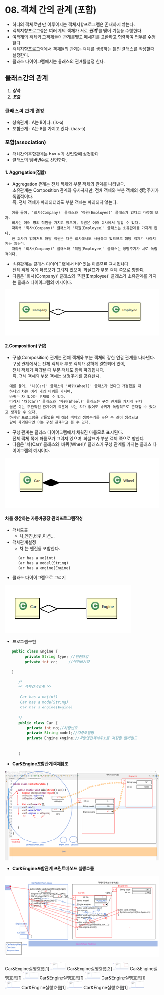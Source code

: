 # 08. 객체 간의 관계 (포함)
  - 하나의 객체로만 만 이루어지는 객체지향프로그램은 존재하지 않는다. 
  - 객체지향프로그램은 여러 개의 객체가 서로  ***관계*** 를 맺어 기능을 수행한다.
  - 여러개의 객체와 그객체들이 관계를맺고 메세지를 교환하고 협력하여 업무를 수행한다
  - 객체지향프로그램에서 객체들의 관계는 객체를 생성하는 틀인 클래스를 작성할때 설정한다.
  - 클래스 다이어그램에서는 클래스의 관계를설정 한다.

## 클래스간의 관계
  1. ***상속***
  2. ***포함***

### 클래스의 관계 결정

  - 상속관계 : A는 B이다. (is-a)
  - 포함관계 : A는 B를 가지고 있다. (has-a)

### 포함(association) 
  
  - 객체간의포함관계는  has a 가 성립할때 설정한다.
  - 클래스의 멤버변수로 선언한다.

#### 1. Aggregation(집합)

  - Aggregation 관계는 전체 객체와 부분 객체의 관계를 나타낸다.<br>
     소유관계는 Composition 관계와 유사하지만, 전체 객체와 부분 객체의 생명주기가 독립적이다.<br>
     즉, 전체 객체가 파괴되더라도 부분 객체는 파괴되지 않는다.
     
   ```
      예를 들어, '회사(Company)' 클래스와 '직원(Employee)' 클래스가 있다고 가정해 보자.
      회사는 여러 명의 직원을 가지고 있으며, 직원은 여러 회사에서 일할 수 있다. 
      따라서 '회사(Company)' 클래스와 '직원(Employee)' 클래스는 소유관계를 가지게 된다.
      한 회사가 없어져도 해당 직원은 다른 회사에서도 사용하고 있으므로 해당 객체가 사라지지는 않는다.
      따라서 '회사(Company)' 클래스와 '직원(Employee)' 클래스는 생명주기가 서로 독립적이다.
   ```
      
  - 소유관계는 클래스 다이어그램에서 비어있는 마름모로 표시됩니다. <br>
    전체 객체 쪽에 마름모가 그려져 있으며, 화살표가 부분 객체 쪽으로 향한다.
  - 다음은 '회사(Company)' 클래스와 '직원(Employee)' 클래스가 소유관계를 가지는 클래스 다이어그램의 예시이다.

![Alt text](image-4.png)

 



#### 2.Composition(구성)
   - 구성(Composition) 관계는 전체 객체와 부분 객체의 강한 연결 관계를 나타낸다.<br>
      구성 관계에서는 전체 객체와 부분 객체가 강하게 결합되어 있어, <br>
      전체 객체가 파괴될 때 부분 객체도 함께 파괴됩니다.<br>
      즉, 전체 객체와 부분 객체는 생명주기를 공유한다.

```
  예를 들어, '차(Car)' 클래스와 '바퀴(Wheel)' 클래스가 있다고 가정했을 때 
  하나의 차는 여러 개의 바퀴를 가지며, 
  바퀴는 차 없이는 존재할 수 없다. 
  따라서 '차(Car)' 클래스와 '바퀴(Wheel)' 클래스는 구성 관계를 가지게 된다.
  물론 이는 주관적인 관계이기 때문에 보는 차가 없어도 바퀴가 독립적으로 존재할 수 있다고 생각할 수 있다. 
  하지만 프로그램을 만들었을 때 해당 객체의 생명주기를 공유 즉 같이 생성되고 
  같이 파괴된다면 이는 구성 관계라고 볼 수 있다.
```  
   - 구성 관계는 클래스 다이어그램에서 채워진 마름모로 표시된다.<br> 
     전체 객체 쪽에 마름모가 그려져 있으며, 화살표가 부분 객체 쪽으로 향한다. 
   - 다음은 '차(Car)' 클래스와 '바퀴(Wheel)' 클래스가 구성 관계를 가지는 클래스 다이어그램의 예시이다.

   ![Alt text](image-2.png)



 #### 차를 생산하는 자동차공장 관리프로그램작성

   - 객체도출
     - 차,엔진,바퀴,미션...
   - 객체관계설정
     - 차 는 엔진을 포함한다.
  ```
        Car has a no(int)
        Car has a model(String)
        Car has a engine(Engine)
  
   ```

   - 클래스 다이어그램으로 그리기

![Alt text](image-5.png)



   - 프로그램구현 

   ```java
      public class Engine {
            private String type; //엔진타입
            private int cc;		//엔진배기량
      
      }
  ```

```java 
      /*
      << 객체간의관계 >>

       Car has a no(int)
       Car has a mode(String)
       Car has a engine(Engine)
      
      */
      public class Car {
          private int no;//차량번호
          private String model;//차량모델명
          private Engine engine;//차량엔진객체주소를 저장할 멤버필드
      

      }
```
- **Car&Engine포함관계객체참조**

![Alt text](image-6.png)

- **Car&Engine포함관계 프린트메쏘드 실행흐름**

![Alt text](image-7.png)

<a src='./Car&Engine포함관계객체실행흐름[1].png'>
Car&Engine실행흐름[1]
<img src='./Car&Engine포함관계객체실행흐름[1].png' width="10%">
</a>

<a src='./Car&Engine포함관계객체실행흐름[2].png'>
Car&Engine실행흐름[2]
<img src='./Car&Engine포함관계객체실행흐름[2].png' width="10%">
</a>
<a src='./Car&Engine포함관계객체실행흐름[1].png'>
Car&Engine실행흐름[1]
<img src='./Car&Engine포함관계객체실행흐름[1].png' width="10%">
</a>
<a src='./Car&Engine포함관계객체실행흐름[1].png'>
Car&Engine실행흐름[1]
<img src='./Car&Engine포함관계객체실행흐름[1].png' width="10%">
</a>
<a src='./Car&Engine포함관계객체실행흐름[1].png'>
Car&Engine실행흐름[1]
<img src='./Car&Engine포함관계객체실행흐름[1].png' width="10%">
</a>
<a src='./Car&Engine포함관계객체실행흐름[1].png'>
Car&Engine실행흐름[1]
<img src='./Car&Engine포함관계객체실행흐름[1].png' width="10%">
</a>
<a src='./Car&Engine포함관계객체실행흐름[1].png'>
Car&Engine실행흐름[1]
<img src='./Car&Engine포함관계객체실행흐름[1].png' width="10%">
</a>


 
   

  
  


